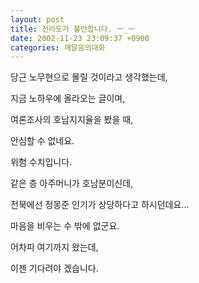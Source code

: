 ```yaml
---
layout: post
title: 전라도가 불안합니다. ㅡ_ㅡ
date: 2002-11-23 23:09:37 +0900
categories: 깨달음의대화
---
```

당근 노무현으로 몰릴 것이라고 생각했는데,
  

  
지금 노하우에 올라오는 글이며,
  
여론조사의 호남지지율을 봤을 때,
  
안심할 수 없네요.
  
위험 수치입니다.
  

  
같은 층 아주머니가 호남분이신데,
  
전북에선 정몽준 인기가 상당하다고 하시던데요...
  

  
마음을 비우는 수 밖에 없군요.
  
어차피 여기까지 왔는데,
  
이젠 기다려야 겠습니다.